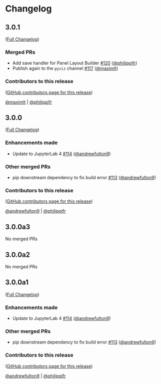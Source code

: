 # Changelog

<!-- <START NEW CHANGELOG ENTRY> -->

## 3.0.1

([Full Changelog](https://github.com/holoviz/pyviz_comms/compare/v3.0.0...e7ed26085532186997707a5debc4ddd6a9be6685))

### Merged PRs

- Add save handler for Panel Layout Builder [#120](https://github.com/holoviz/pyviz_comms/pull/120) ([@philippjfr](https://github.com/philippjfr))
- Publish again to the `pyviz` channel [#117](https://github.com/holoviz/pyviz_comms/pull/117) ([@maximlt](https://github.com/maximlt))

### Contributors to this release

([GitHub contributors page for this release](https://github.com/holoviz/pyviz_comms/graphs/contributors?from=2023-08-16&to=2024-01-15&type=c))

[@maximlt](https://github.com/search?q=repo%3Aholoviz%2Fpyviz_comms+involves%3Amaximlt+updated%3A2023-08-16..2024-01-15&type=Issues) | [@philippjfr](https://github.com/search?q=repo%3Aholoviz%2Fpyviz_comms+involves%3Aphilippjfr+updated%3A2023-08-16..2024-01-15&type=Issues)

<!-- <END NEW CHANGELOG ENTRY> -->

## 3.0.0

([Full Changelog](https://github.com/holoviz/pyviz_comms/compare/v2.3.2...efc455dc826e73216e7da293d7cd2ee1155d3ada))

### Enhancements made

- Update to JupyterLab 4 [#114](https://github.com/holoviz/pyviz_comms/pull/114) ([@andrewfulton9](https://github.com/andrewfulton9))

### Other merged PRs

- pip downstream dependency to fix build error [#113](https://github.com/holoviz/pyviz_comms/pull/113) ([@andrewfulton9](https://github.com/andrewfulton9))

### Contributors to this release

([GitHub contributors page for this release](https://github.com/holoviz/pyviz_comms/graphs/contributors?from=2023-06-15&to=2023-08-16&type=c))

[@andrewfulton9](https://github.com/search?q=repo%3Aholoviz%2Fpyviz_comms+involves%3Aandrewfulton9+updated%3A2023-06-15..2023-08-16&type=Issues) | [@philippjfr](https://github.com/search?q=repo%3Aholoviz%2Fpyviz_comms+involves%3Aphilippjfr+updated%3A2023-06-15..2023-08-16&type=Issues)

## 3.0.0a3

No merged PRs

## 3.0.0a2

No merged PRs

## 3.0.0a1

([Full Changelog](https://github.com/holoviz/pyviz_comms/compare/v2.3.2...efc455dc826e73216e7da293d7cd2ee1155d3ada))

### Enhancements made

- Update to JupyterLab 4 [#114](https://github.com/holoviz/pyviz_comms/pull/114) ([@andrewfulton9](https://github.com/andrewfulton9))

### Other merged PRs

- pip downstream dependency to fix build error [#113](https://github.com/holoviz/pyviz_comms/pull/113) ([@andrewfulton9](https://github.com/andrewfulton9))

### Contributors to this release

([GitHub contributors page for this release](https://github.com/holoviz/pyviz_comms/graphs/contributors?from=2023-06-15&to=2023-08-16&type=c))

[@andrewfulton9](https://github.com/search?q=repo%3Aholoviz%2Fpyviz_comms+involves%3Aandrewfulton9+updated%3A2023-06-15..2023-08-16&type=Issues) | [@philippjfr](https://github.com/search?q=repo%3Aholoviz%2Fpyviz_comms+involves%3Aphilippjfr+updated%3A2023-06-15..2023-08-16&type=Issues)
